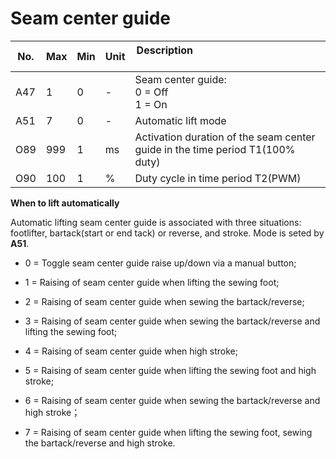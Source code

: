 # Seam center guide

| No. | Max | Min | Unit | Description &nbsp; &nbsp; &nbsp; &nbsp; &nbsp; &nbsp; &nbsp; &nbsp; &nbsp; &nbsp; &nbsp; &nbsp; &nbsp; &nbsp; &nbsp;&nbsp; &nbsp; &nbsp; &nbsp; &nbsp; &nbsp; &nbsp; &nbsp; &nbsp; &nbsp; &nbsp; &nbsp; &nbsp; &nbsp; &nbsp; &nbsp; &nbsp;&nbsp; &nbsp; &nbsp; &nbsp; &nbsp; |
| --- | --- | --- | --- | --- |
| A47 | 1 | 0 | - | Seam center guide:<br>0 = Off<br>1 = On |
| A51 | 7 | 0 | - | Automatic lift mode |
| O89 | 999 | 1 | ms | Activation duration of the seam center guide in the time period T1(100% duty) |
| O90 | 100 | 1 | % | Duty cycle in time period T2(PWM) |

**When to lift automatically**

Automatic lifting seam center guide is associated with three situations: footlifter, bartack(start or end tack) or reverse, and stroke. Mode is seted by **A51**.

- 0 = Toggle seam center guide raise up/down via a manual button;

- 1 = Raising of seam center guide when lifting the sewing foot;
- 2 = Raising of seam center guide when sewing the bartack/reverse;
- 3 = Raising of seam center guide when sewing the bartack/reverse and lifting the sewing foot;
- 4 = Raising of seam center guide when high stroke;
- 5 = Raising of seam center guide when lifting the sewing foot and high stroke;
- 6 = Raising of seam center guide when sewing the bartack/reverse and high stroke；
- 7 = Raising of seam center guide when lifting the sewing foot, sewing the bartack/reverse and high stroke.
